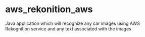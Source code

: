 # aws_rekonition_aws
Java application which will recognize any car images using AWS Rekognition service and any text associated with the images
